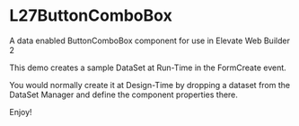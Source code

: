 # L27ButtonComboBox
A data enabled ButtonComboBox component for use in Elevate Web Builder 2

This demo creates a sample DataSet at Run-Time in the FormCreate event.

You would normally create it at Design-Time by dropping a dataset from the DataSet Manager and define the component properties there.

Enjoy!
